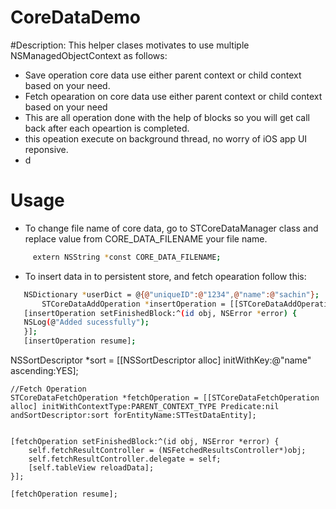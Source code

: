 # CoreDataDemo
#Description: This helper clases motivates to use multiple NSManagedObjectContext as follows:

- Save operation core data use  either parent context or child context based on your need.
- Fetch opearation on core data use either parent context or child context based on your need
- This are all operation done with the help of blocks so you will get call back after each opeartion is completed.
- this opeation execute on background thread, no worry of iOS app UI reponsive.
-  d

# Usage
 -  To change file name of core data, go to STCoreDataManager class and replace value from CORE_DATA_FILENAME your file name.
 ```sh
      extern NSString *const CORE_DATA_FILENAME;
 ```
 
 -  To insert data in to persistent store, and fetch opearation follow this:
 ```sh
    NSDictionary *userDict = @{@"uniqueID":@"1234",@"name":@"sachin"};
        STCoreDataAddOperation *insertOperation = [[STCoreDataAddOperation alloc] initWithContextType:CHILD_CONTEXT_TYPE EntityName:@"EntityName" and:userDict];
    [insertOperation setFinishedBlock:^(id obj, NSError *error) {
    NSLog(@"Added sucessfully");
    }];
    [insertOperation resume];

```

  
NSSortDescriptor *sort = [[NSSortDescriptor alloc]
                              initWithKey:@"name" ascending:YES];
    
    //Fetch Operation
    STCoreDataFetchOperation *fetchOperation = [[STCoreDataFetchOperation alloc] initWithContextType:PARENT_CONTEXT_TYPE Predicate:nil andSortDescriptor:sort forEntityName:STTestDataEntity];
    
    
    [fetchOperation setFinishedBlock:^(id obj, NSError *error) {
        self.fetchResultController = (NSFetchedResultsController*)obj;
        self.fetchResultController.delegate = self;
        [self.tableView reloadData];
    }];
    
    [fetchOperation resume];
    
   ```
